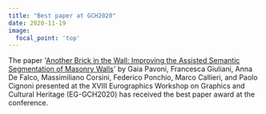 ```yaml
---
title: "Best paper at GCH2020"
date: 2020-11-19
image:
  focal_point: 'top'
---
```


The paper '[Another Brick in the Wall: Improving the Assisted Semantic Segmentation of Masonry Walls](http://vcg.isti.cnr.it/Publications/2020/PGDCPCC20/)' by Gaia Pavoni, Francesca Giuliani, Anna De Falco, Massimiliano Corsini, Federico Ponchio, Marco Callieri, and Paolo Cignoni presented at the XVIII Eurographics Workshop on Graphics and Cultural Heritage (EG-GCH2020) has received the best paper award at the conference. 
